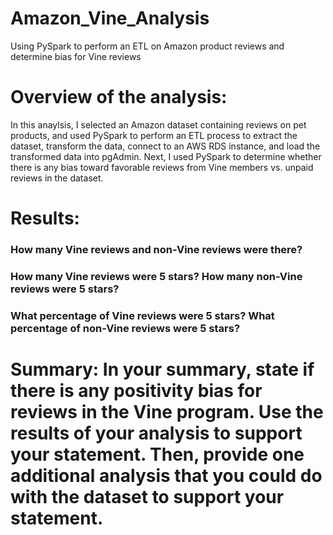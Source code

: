 # Amazon_Vine_Analysis
Using PySpark to perform an ETL on Amazon product reviews and determine bias for Vine reviews 

# Overview of the analysis: 
In this anaylsis, I selected an Amazon dataset containing reviews on pet products, and used PySpark to perform an ETL process to extract the dataset, transform the data, connect to an AWS RDS instance, and load the transformed data into pgAdmin. Next, I used PySpark to determine whether there is any bias toward favorable reviews from Vine members vs. unpaid reviews in the dataset.

# Results: 

### How many Vine reviews and non-Vine reviews were there?
### How many Vine reviews were 5 stars? How many non-Vine reviews were 5 stars?
### What percentage of Vine reviews were 5 stars? What percentage of non-Vine reviews were 5 stars?
# Summary: In your summary, state if there is any positivity bias for reviews in the Vine program. Use the results of your analysis to support your statement. Then, provide one additional analysis that you could do with the dataset to support your statement.
